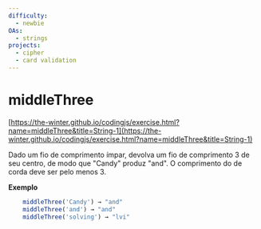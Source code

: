 ```yaml
---
difficulty:
  - newbie
OAs:
  - strings
projects:
  - cipher
  - card validation
---
```


# middleThree

[https://the-winter.github.io/codingjs/exercise.html?name=middleThree&title=String-1](https://the-winter.github.io/codingjs/exercise.html?name=middleThree&title=String-1)

Dado um fio de comprimento ímpar, devolva um fio de comprimento 3
de seu centro, de modo que "Candy" produz "and". O comprimento do
de corda deve ser pelo menos 3.

__Exemplo__

```js
    middleThree('Candy') → "and"
    middleThree('and') → "and"
    middleThree('solving') → "lvi"
```
